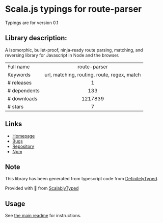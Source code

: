
# Scala.js typings for route-parser

Typings are for version 0.1

## Library description:
A isomorphic, bullet-proof, ninja-ready route parsing, matching, and reversing library for Javascript in Node and the browser.

|                    |                 |
| ------------------ | :-------------: |
| Full name          | route-parser |
| Keywords           | url, matching, routing, route, regex, match |
| # releases         | 1 |
| # dependents       | 133 |
| # downloads        | 1217839 |
| # stars            | 7 |

## Links
- [Homepage](http://github.com/rcs/route-parser)
- [Bugs](http://github.com/rcs/route-parser/issues)
- [Repository](https://github.com/rcs/route-parser)
- [Npm](https://www.npmjs.com/package/route-parser)
    


## Note
This library has been generated from typescript code from [DefinitelyTyped](https://definitelytyped.org).

Provided with :purple_heart: from [ScalablyTyped](https://github.com/oyvindberg/ScalablyTyped)

## Usage
See [the main readme](../../readme.md) for instructions.


